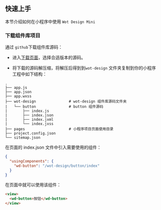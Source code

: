 ## 快速上手

本节介绍如何在小程序中使用 `Wot Design Mini`

### 下载组件库项目

通过 `github`下载组件库源码：

* 进入[下载页面](https://github.com/jd-ftf/wot-design-mini/releases)，选择合适版本的源码。

* 将下载的源码解压缩，将解压后得到到`wot-design` 文件夹复制到你的小程序工程中如下结构：

```node
.
├── app.js
├── app.json
├── app.wxss
├── wot-design               # wot-design 组件库源码文件夹
|   └── button               # button 组件源码
|       ├── index.js
|       ├── index.json
|       ├── index.jxml
|       └── index.jxss
├── pages                    # 小程序项目页面使用目录
├── project.config.json
└── sitemap.json
```

在页面的 index.json 文件中引入需要使用的组件：

```json
{
  "usingComponents": {
    "wd-button": "/wot-design/button/index"
  }
}
```

在页面中就可以使用该组件：

```html
<view>
  <wd-button>按钮</wd-button>
</view>
```
